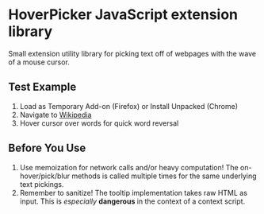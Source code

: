 # HoverPicker JavaScript extension library

Small extension utility library for picking text off of webpages with the wave of a mouse cursor.

## Test Example
1. Load as Temporary Add-on (Firefox) or Install Unpacked (Chrome)
2. Navigate to [Wikipedia](https://en.wikipedia.org/)
3. Hover cursor over words for quick word reversal

## Before You Use
1. Use memoization for network calls and/or heavy computation! The on-hover/pick/blur methods is called multiple times for the same underlying text pickings.
2. Remember to sanitize! The tooltip implementation takes raw HTML as input. This is _especially_ **dangerous** in the context of a context script.

